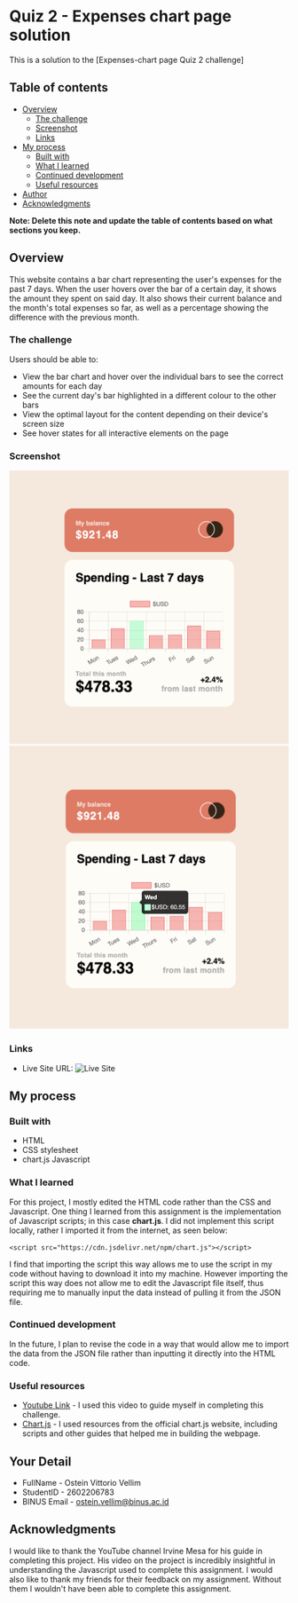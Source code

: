 # Quiz 2 - Expenses chart page solution

This is a solution to the [Expenses-chart page Quiz 2 challenge]

## Table of contents

- [Overview](#overview)
  - [The challenge](#the-challenge)
  - [Screenshot](#screenshot)
  - [Links](#links)
- [My process](#my-process)
  - [Built with](#built-with)
  - [What I learned](#what-i-learned)
  - [Continued development](#continued-development)
  - [Useful resources](#useful-resources)
- [Author](#author)
- [Acknowledgments](#acknowledgments)

**Note: Delete this note and update the table of contents based on what sections you keep.**

## Overview
This website contains a bar chart representing the user's expenses for the past 7 days. When the user hovers over the bar of a certain day, it shows the amount they spent on said day. It also shows their current balance and the month's total expenses so far, as well as a percentage showing the difference with the previous month.

### The challenge

Users should be able to:

- View the bar chart and hover over the individual bars to see the correct amounts for each day
- See the current day's bar highlighted in a different colour to the other bars
- View the optimal layout for the content depending on their device's screen size
- See hover states for all interactive elements on the page

### Screenshot

![Screenshot](Documentation/Screenshot1.png)
![Screenshot](Documentation/Screenshot2.png)

### Links

- Live Site URL: ![Live Site]([https://your-live-site-url.com](https://consumerofbeanss.github.io/expenses-chart-page-main/))

## My process

### Built with

- HTML
- CSS stylesheet
- chart.js Javascript

### What I learned

For this project, I mostly edited the HTML code rather than the CSS and Javascript. One thing I learned from this assignment is the implementation of Javascript scripts; in this case **chart.js**. I did not implement this script locally, rather I imported it from the internet, as seen below:

```
<script src="https://cdn.jsdelivr.net/npm/chart.js"></script>
```

I find that importing the script this way allows me to use the script in my code without having to download it into my machine. However importing the script this way does not allow me to edit the Javascript file itself, thus requiring me to manually input the data instead of pulling it from the JSON file. 

### Continued development

In the future, I plan to revise the code in a way that would allow me to import the data from the JSON file rather than inputting it directly into the HTML code. 

### Useful resources

- [Youtube Link](https://www.youtube.com/watch?v=hK4n-IpZ7iE) - I used this video to guide myself in completing this challenge.
- [Chart.js](https://www.chartjs.org/) - I used resources from the official chart.js website, including scripts and other guides that helped me in building the webpage.

## Your Detail 

- FullName - Ostein Vittorio Vellim
- StudentID - 2602206783
- BINUS Email - ostein.vellim@binus.ac.id

## Acknowledgments

I would like to thank the YouTube channel Irvine Mesa for his guide in completing this project. His video on the project is incredibly insightful in understanding the Javascript used to complete this assignment. I would also like to thank my friends for their feedback on my assignment. Without them I wouldn't have been able to complete this assignment.
